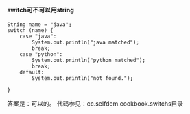 #### switch可不可以用string
```$xslt
String name = "java";
switch (name) {
    case "java":
        System.out.println("java matched");
        break;
    case "python":
        System.out.println("python matched");
        break;
    default:
        System.out.println("not found.");

}
```
答案是：可以的。
代码参见：cc.selfdem.cookbook.switchs目录